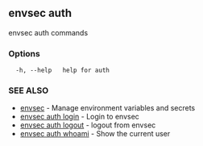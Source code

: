 ## envsec auth

envsec auth commands

### Options

```
  -h, --help   help for auth
```

### SEE ALSO

* [envsec](envsec.md)	 - Manage environment variables and secrets
* [envsec auth login](envsec_auth_login.md)	 - Login to envsec
* [envsec auth logout](envsec_auth_logout.md)	 - logout from envsec
* [envsec auth whoami](envsec_auth_whoami.md)	 - Show the current user

